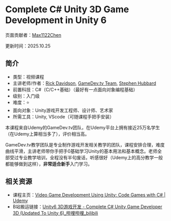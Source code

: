 # Complete C# Unity 3D Game Development in Unity 6

页面贡献者：[Max1122Chen](https://github.com/Max1122Chen)

更新时间：2025.10.25

## 简介

- 类型：视频课程
- 主讲老师/作者：[Rick Davidson](https://www.udemy.com/user/rick-davidson-5/), [GameDev.tv Team](https://www.udemy.com/user/gamedevtv/), [Stephen Hubbard](https://www.udemy.com/user/stephen-hubbard-18/)
- 前置科技：C#（C/C++基础）（最好有一点面向对象编程基础）
- 级别：入门级
- 难度：⭐
- 面向对象：Unity游戏开发工程师、设计师、艺术家
- 所需工具：Unity, VScode（可随课程手把手安装）

本课程来自Udemy的GameDev.tv团队，在Udemy平台上拥有接近25万名学生（在Udemy上算相当多了），评价相当高。

GameDev.tv教学团队是专业制作游戏开发相关教学的团队，课程安排合理，难度曲线平滑，主讲老师带你手把手0基础学习Unity的基本用法和基本概念。老师全部受过专业教学培训，全程没有半句废话，听感很好（Udemy上的高分教学一般都能够做到这样），**非常适合新手**入门学习。



## 相关资源

- 课程主页：[Video Game Development Using Unity: Code Games with C# | Udemy](https://www.udemy.com/course/unitycourse2/?couponCode=KEEPLEARNING#instructor-1)
- B站搬运链接：[Unity6 3D游戏开发 - Complete C# Unity Game Developer 3D (Updated To Unity 6)_哔哩哔哩_bilibili](https://www.bilibili.com/video/BV1pPD3YqEt7?spm_id_from=333.788.videopod.episodes&vd_source=25800c8dd353f669fe131bd34020970c)